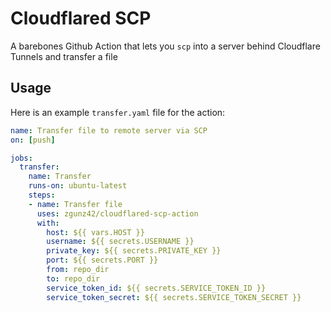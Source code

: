 # Cloudflared SCP
A barebones Github Action that lets you `scp` into a server behind Cloudflare Tunnels and transfer a file

## Usage

Here is an example `transfer.yaml` file for the action:  
```yaml
name: Transfer file to remote server via SCP
on: [push]

jobs:
  transfer:
    name: Transfer
    runs-on: ubuntu-latest
    steps:
    - name: Transfer file
      uses: zgunz42/cloudflared-scp-action
      with:
        host: ${{ vars.HOST }}
        username: ${{ secrets.USERNAME }}
        private_key: ${{ secrets.PRIVATE_KEY }}
        port: ${{ secrets.PORT }}
        from: repo_dir
        to: repo_dir
        service_token_id: ${{ secrets.SERVICE_TOKEN_ID }}
        service_token_secret: ${{ secrets.SERVICE_TOKEN_SECRET }}
```
